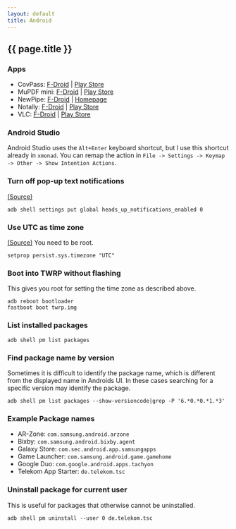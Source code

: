 ```yaml
---
layout: default
title: Android
---
```


## {{ page.title }}

### Apps

- CovPass: [F-Droid][5] &#124; [Play Store][6]
- MuPDF mini: [F-Droid][1] &#124; [Play Store][2]
- NewPipe: [F-Droid][7] &#124; [Homepage][8]
- Notally: [F-Droid][3] &#124; [Play Store][4]
- VLC: [F-Droid][9] &#124; [Play Store][10]

[1]: https://f-droid.org/en/packages/com.artifex.mupdf.mini.app/
[2]: https://play.google.com/store/apps/details?id=com.artifex.mupdf.mini.app
[3]: https://f-droid.org/en/packages/com.omgodse.notally/
[4]: https://play.google.com/store/apps/details?id=com.omgodse.notally
[5]: https://f-droid.org/en/packages/de.rki.covpass.app/
[6]: https://play.google.com/store/apps/details?id=de.rki.covpass.app
[7]: https://f-droid.org/en/packages/org.schabi.newpipe/
[8]: https://newpipe.net/#download
[9]: https://f-droid.org/en/packages/org.videolan.vlc/
[10]: https://play.google.com/store/apps/details?id=org.videolan.vlc

### Android Studio

Android Studio uses the `Alt+Enter` keyboard shortcut, but I use this shortcut already in `xmonad`.
You can remap the action in `File -> Settings -> Keymap -> Other -> Show Intention Actions`.

### Turn off pop-up text notifications

[(Source)](https://forums.androidcentral.com/android-5-0-lollipop/462892-can-you-turn-off-pop-up-text-notifications-2.html#post4481154)

    adb shell settings put global heads_up_notifications_enabled 0

### Use UTC as time zone

[(Source)](https://android.stackexchange.com/questions/45502/how-to-add-timezone-to-world-clock-when-you-dont-know-the-city) You need to be root.

    setprop persist.sys.timezone "UTC"

### Boot into TWRP without flashing

This gives you root for setting the time zone as described above.

    adb reboot bootloader
    fastboot boot twrp.img

### List installed packages

    adb shell pm list packages

### Find package name by version

Sometimes it is difficult to identify the package name, which is different from
the displayed name in Androids UI.
In these cases searching for a specific version may identify the package.

    adb shell pm list packages --show-versioncode|grep -P '6.*0.*0.*1.*3'

### Example Package names

- AR-Zone: `com.samsung.android.arzone`
- Bixby: `com.samsung.android.bixby.agent`
- Galaxy Store: `com.sec.android.app.samsungapps`
- Game Launcher: `com.samsung.android.game.gamehome`
- Google Duo: `com.google.android.apps.tachyon`
- Telekom App Starter: `de.telekom.tsc`

### Uninstall package for current user

This is useful for packages that otherwise cannot be uninstalled.

    adb shell pm uninstall --user 0 de.telekom.tsc
